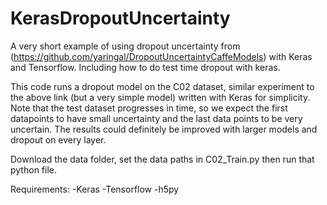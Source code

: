 # KerasDropoutUncertainty
A very short example of using dropout uncertainty from (https://github.com/yaringal/DropoutUncertaintyCaffeModels) with Keras and Tensorflow. Including how to do test time dropout with keras.

This code runs a dropout model on the C02 dataset, similar experiment to the above link (but a very simple model) written with Keras for simplicity. Note that the test dataset progresses in time, so we expect the first datapoints to have small uncertainty and the last data points to be very uncertain. The results could definitely be improved with larger models and dropout on every layer. 

Download the data folder, set the data paths in C02_Train.py then run that python file.

Requirements:
-Keras
-Tensorflow
-h5py
